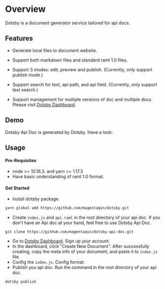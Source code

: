 # Overview

Dotsby is a document generator service tailored for api docs.




## Features
* Generate local files to document website.

* Support both markdown files and standard raml 1.0 files.

* Support 3 modes: edit, preview and publish. (Currently, only support publish mode.)

* Support search for text, api path, and api field. (Currently, only support text search.)

* Support management for multiple versions of doc and multiple docs. Please visit [Dotsby Dashboard](http://dotsby.cn).



## Demo

Dotsby Api Doc is generated by Dotsby. Have a look:




## Usage

#### Pre-Requisites

* node >= 10.16.3. and yarn >= 1.17.3
* Have basic understanding of raml 1.0 format.

#### Get Started

* Install dotsby package.
```bash
yarn global add https://github.com/magentaqin/dotsby.git
```

* Create `index.js` and `api.raml` in the root directory of your api doc. If you don't have an Api doc at your hand, feel free to use Dotsby Api Doc.

```hash
git clone https://github.com/magentaqin/dotsby-api-doc.git
```

* Go to [Dotsby Dashboard](http://dotsby.cn).  Sign up your account.
* In the dashboard, click "Create New Document". After successfully creating, copy the meta info of your document, and paste it to `index.js` file.
* Config the `index.js`. Config format:
* Publish you api doc. Run the command in the root directory of your api doc.

```bash
dotsby publish
```
